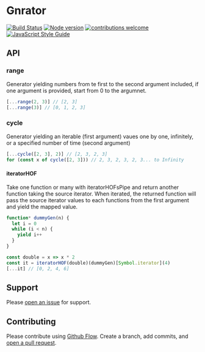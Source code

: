 # Gnrator

[![Build Status](https://travis-ci.org/elcoosp/gnrator.png?branch=master)](https://travis-ci.org/elcoosp/gnrator)
[![Node version](https://img.shields.io/node/v/gnrator.svg?style=flat)](http://nodejs.org/download/)
[![contributions welcome](https://img.shields.io/badge/contributions-welcome-brightgreen.svg?style=flat)](https://github.com/elcoosp/gnrator/issues)
[![JavaScript Style Guide](https://img.shields.io/badge/code_style-standard-brightgreen.svg)](https://standardjs.com)

## API

### range

Generator yielding numbers from te first to the second argument included, if one argument is provided, start from 0 to the argumnet.

```javascript
[...range(2, 3)] // [2, 3]
[...range(3)] // [0, 1, 2, 3]
```

### cycle

Generator yielding an iterable (first argument) vaues one by one, infinitely, or a specified number of time (second argument)

```javascript
[...cycle([2, 3], 2)] // [2, 3, 2, 3]
for (const x of cycle([2, 3])) // 2, 3, 2, 3, 2, 3... to Infinity
```

#### iteratorHOF

Take one function or many with iteratorHOFsPipe and return another function taking the source iterator. When iterated, the returned function will pass the source iterator values to each functions from the first argument and yield the mapped value.

```javascript
function* dummyGen(n) {
  let i = 0
  while (i < n) {
    yield i++
  }
}

const double = x => x * 2
const it = iteratorHOF(double)(dummyGen)[Symbol.iterator](4)
[...it] // [0, 2, 4, 6]
```

## Support

Please [open an issue](https://github.com/elcoosp/gnrator/issues/new) for support.

## Contributing

Please contribute using [Github Flow](https://guides.github.com/introduction/flow/). Create a branch, add commits, and [open a pull request](https://github.com/elcoosp/gnrator/compare/).
